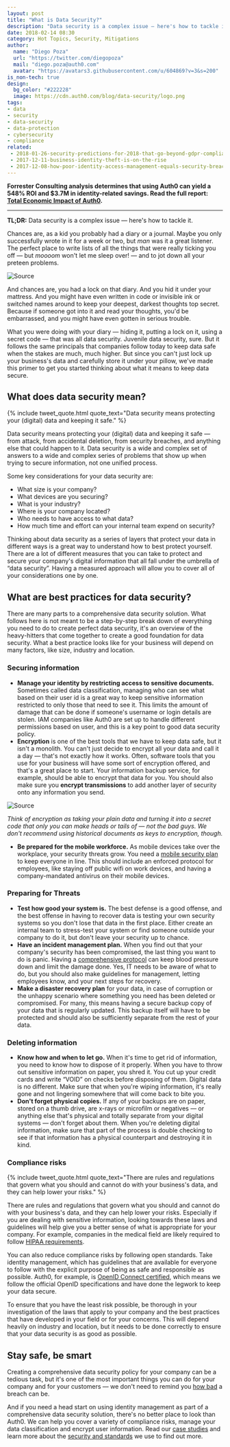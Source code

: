 ```yaml
---
layout: post
title: "What is Data Security?"
description: "Data security is a complex issue — here's how to tackle it."
date: 2018-02-14 08:30
category: Hot Topics, Security, Mitigations
author:
  name: "Diego Poza"
  url: "https://twitter.com/diegopoza"
  mail: "diego.poza@auth0.com"
  avatar: "https://avatars3.githubusercontent.com/u/604869?v=3&s=200"
is_non-tech: true
design:
  bg_color: "#222228"
  image: https://cdn.auth0.com/blog/data-security/logo.png
tags:
- data
- security
- data-security
- data-protection
- cybersecurity
- compliance
related:
 - 2018-01-26-security-predictions-for-2018-that-go-beyond-gdpr-compliance
 - 2017-12-11-business-identity-theft-is-on-the-rise
 - 2017-12-08-how-poor-identity-access-management-equals-security-breaches
---
```


<div class="alert alert-info alert-icon">
  <i class="icon-budicon-500"></i>
  <strong>Forrester Consulting analysis determines that using Auth0 can yield a 548% ROI and $3.7M in identity-related savings. Read the full report: <a href="https://resources.auth0.com/forrester-tei-research-case-study/">Total Economic Impact of Auth0</a>.</strong>
</div>

---

**TL;DR:**  Data security is a complex issue — here's how to tackle it.


Chances are, as a kid you probably had a diary or a journal. Maybe you only successfully wrote in it for a week or two, but *man* was it a great listener. The perfect place to write lists of all the things that were really ticking you off — but *moooom* won't let me sleep over! — and to jot down all your preteen problems. 

![Source](https://cdn.auth0.com/blog/data-security/ead5f3dbe8875caea52155c5e2763e97--bobs-burgers-meme-bobs-burgers-tina.jpg)

And chances are, you had a lock on that diary. And you hid it under your mattress. And you might have even written in code or invisible ink or switched names around to keep your deepest, darkest thoughts top secret. Because if someone got into it and read your thoughts, you'd be embarrassed, and you might have even gotten in serious trouble. 

What you were doing with your diary — hiding it, putting a lock on it, using a secret code — that was all data security. Juvenile data security, sure. But it follows the same principals that companies follow today to keep data safe when the stakes are much, much higher. But since you can't just lock up your business's data and carefully store it under your pillow, we've made this primer to get you started thinking about what it means to keep data secure. 


## What does data security mean?

{% include tweet_quote.html quote_text="Data security means protecting your (digital) data and keeping it safe." %}

Data security means protecting your (digital) data and keeping it safe — from attack, from accidental deletion, from security breaches, and anything else that could happen to it. Data security is a wide and complex set of answers to a wide and complex series of problems that show up when trying to secure information, not one unified process. 

Some key considerations for your data security are:

* What size is your company?
* What devices are you securing?
* What is your industry?
* Where is your company located?
* Who needs to have access to what data?
* How much time and effort can your internal team expend on security? 

Thinking about data security as a series of layers that protect your data in different ways is a great way to understand how to best protect yourself. There are a lot of different measures that you can take to protect and secure your company's digital information that all fall under the umbrella of “data security”. Having a measured approach will allow you to cover all of your considerations one by one.


## What are best practices for data security?

There are many parts to a comprehensive data security solution. What follows here is not meant to be a step-by-step break down of everything you need to do to create perfect data security, it's an overview of the heavy-hitters that come together to create a good foundation for data security. What a best practice looks like for your business will depend on many factors, like size, industry and location. 


### Securing information

* **Manage your identity by restricting access to sensitive documents.** Sometimes called data classification, managing who can see what based on their user id is a great way to keep sensitive information restricted to only those that need to see it. This limits the amount of damage that can be done if someone's username or login details are stolen. IAM companies like Auth0 are set up to handle different permissions based on user, and this is a key point to good data security policy. 
* **Encryption**  is one of the best tools that we have to keep data safe, but it isn't a monolith. You can't just decide to encrypt all your data and call it a day — that's not exactly how it works. Often, software tools that you use for your business will have some sort of encryption offered, and that's a great place to start. Your information backup service, for example, should be able to encrypt that data for you. You should also make sure you **encrypt transmissions** to add another layer of security onto any information you send. 

![Source](https://cdn.auth0.com/blog/data-security/encryption.jpg)

_Think of encryption as taking your plain data and turning it into a secret code that only *you* can make heads or tails of — not the bad guys. We don't recommend using historical documents as keys to encryption, though._

* **Be prepared for the mobile workforce.** As mobile devices take over the workplace, your security threats grow. You need a [mobile security plan](https://auth0.com/blog/ten-mobile-security-threats-and-what-you-can-do-to-fight-back/) to keep everyone in line. This should include an enforced protocol for employees, like staying off public wifi on work devices, and having a company-mandated antivirus on their mobile devices. 


### Preparing for Threats

* **Test how good your system is.** The best defense is a good offense, and the best offense in having to recover data is testing your own security systems so you don't lose that data in the first place. Either create an internal team to stress-test your system or find someone outside your company to do it, but don't leave your security up to chance.
* **Have an incident management plan.** When you find out that your company's security has been compromised, the last thing you want to do is panic. Having a [comprehensive protocol](https://auth0.com/blog/data-breach-response-planning-for-startups/) can keep blood pressure down and limit the damage done. Yes, IT needs to be aware of what to do, but you should also make guidelines for management, letting employees know, and your next steps for recovery. 
* **Make a disaster recovery plan** for your data, in case of corruption or the unhappy scenario where something you need has been deleted or compromised. For many, this means having a secure backup copy of your data that is regularly updated. This backup itself will have to be protected and should also be sufficiently separate from the rest of your data.


### Deleting information

* **Know how and when to let go.** When it's time to get rid of information, you need to know how to dispose of it properly. When you have to throw out sensitive information on paper, you shred it. You cut up your credit cards and write “VOID” on checks before disposing of them. Digital data is no different. Make sure that when you're wiping information, it's really gone and not lingering somewhere that will come back to bite you.
* **Don't forget physical copies.** If any of your backups are on paper, stored on a thumb drive, are x-rays or microfilm or negatives — or anything else that's physical and totally separate from your digital systems — don't forget about them. When you're deleting digital information, make sure that part of the process is double checking to see if that information has a physical counterpart and destroying it in kind. 


### Compliance risks

{% include tweet_quote.html quote_text="There are rules and regulations that govern what you should and cannot do with your business's data, and they can help lower your risks." %}

There are rules and regulations that govern what you should and cannot do with your business's data, and they can help lower your risks. Especially if you are dealing with sensitive information, looking towards these laws and guidelines will help give you a better sense of what is appropriate for your company. For example, companies in the medical field are likely required to follow [HIPAA requirements](https://auth0.com/learn/why-hipaa-compliance-is-vital-your-business/). 

You can also reduce compliance risks by following open standards. Take identity management, which has guidelines that are available for everyone to follow with the explicit purpose of being as safe and responsible as possible. Auth0, for example, is [OpenID Connect certified](https://auth0.com/blog/we-are-now-open-id-certified/), which means we follow the official OpenID specifications and have done the legwork to keep your data secure.  

To ensure that you have the least risk possible, be thorough in your investigation of the laws that apply to your company and the best practices that have developed in your field or for your concerns. This will depend heavily on industry and location, but it needs to be done correctly to ensure that your data security is as good as possible. 


## Stay safe, be smart

Creating a comprehensive data security policy for your company can be a tedious task, but it's one of the most important things you can do for your company and for your customers — we don't need to remind you [how bad](https://auth0.com/blog/data-breaches-by-the-numbers/) a breach can be. 

And if you need a head start on using identity management as part of a comprehensive data security solution, there's no better place to look than Auth0. We can help you cover a variety of compliance risks, manage your data classification and encrypt user information. Read our [case studies](https://auth0.com/learn/#case-studies) and learn more about the [security and standards](https://auth0.com/security) we use to find out more. 
